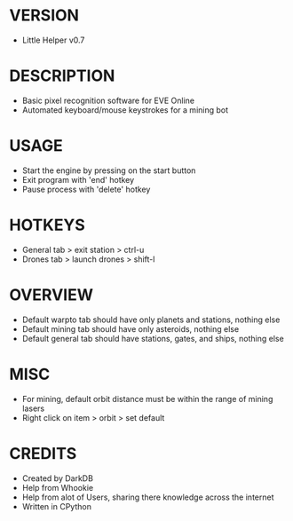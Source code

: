 # VERSION
- Little Helper v0.7

# DESCRIPTION
- Basic pixel recognition software for EVE Online
- Automated keyboard/mouse keystrokes for a mining bot

# USAGE
- Start the engine by pressing on the start button
- Exit program with 'end' hotkey
- Pause process with 'delete' hotkey

# HOTKEYS
- General tab > exit station > ctrl-u
- Drones tab > launch drones > shift-l

# OVERVIEW
- Default warpto tab should have only planets and stations, nothing else
- Default mining tab should have only asteroids, nothing else
- Default general tab should have stations, gates, and ships, nothing else

# MISC
- For mining, default orbit distance must be within the range of mining lasers
- Right click on item > orbit > set default

# CREDITS
- Created by DarkDB
- Help from Whookie
- Help from alot of Users, sharing there knowledge across the internet
- Written in CPython